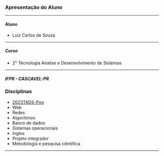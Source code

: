 ### Apresentação do Aluno
**********************
#### Aluno
   * Luiz Carlos de Souza
**********************
##### Curso
   * 2° Técnologia Analise e Desenvolvimento de Sistemas   
**********************
##### IFPR - CASCAVEL-PR
### Disciplinas
* [2023TADS-Poo](https://github.com/lcsouzacvel/IFPR_CVEL/blob/main/poo/README.md)
* Web
* Redes
* Algoritimos
* Banco de dados
* Sistemas operacionais
* Ingles
* Projeto integrador
* Metodologia e pesquisa ciêntifica
**********************

 
